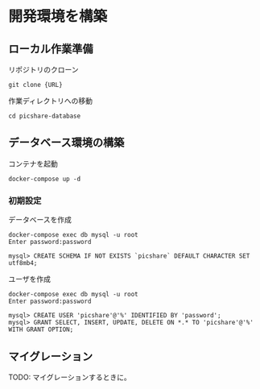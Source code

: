 # 開発環境を構築

## ローカル作業準備

リポジトリのクローン

```
git clone {URL}
```

作業ディレクトリへの移動

```
cd picshare-database
```

## データベース環境の構築

コンテナを起動

```
docker-compose up -d
```

### 初期設定

データベースを作成

```
docker-compose exec db mysql -u root
Enter password:password

mysql> CREATE SCHEMA IF NOT EXISTS `picshare` DEFAULT CHARACTER SET utf8mb4;
```

ユーザを作成

```
docker-compose exec db mysql -u root
Enter password:password

mysql> CREATE USER 'picshare'@'%' IDENTIFIED BY 'password';
mysql> GRANT SELECT, INSERT, UPDATE, DELETE ON *.* TO 'picshare'@'%' WITH GRANT OPTION;
```

## マイグレーション

TODO: マイグレーションするときに。
